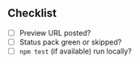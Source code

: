 ## Checklist
- [ ] Preview URL posted?
- [ ] Status pack green or skipped?
- [ ] `npm test` (if available) run locally?

